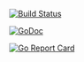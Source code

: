 [![Build Status](https://xplaceholderci.gugagaga.fun/buildStatus/icon?job=xplaceholder/infra-producer/draft)](https://xplaceholderci.gugagaga.fun/job/xplaceholder/job/infra-producer/job/draft/)

[![GoDoc](https://godoc.org/github.com/kun-lun/infra-producer?status.svg)](https://godoc.org/github.com/kun-lun/infra-producer)

[![Go Report Card](https://goreportcard.com/badge/kun-lun/infra-producer)](https://goreportcard.com/report/kun-lun/infra-producer)
